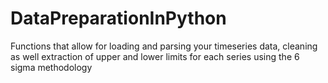 # DataPreparationInPython
Functions that allow for loading and parsing your timeseries data, cleaning as well extraction of upper and lower limits for each series using the 6 sigma methodology
